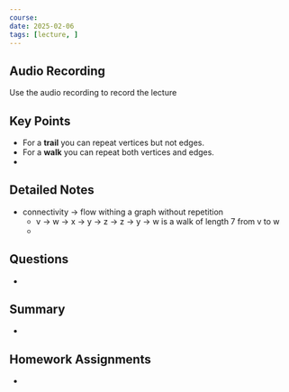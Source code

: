 ```yaml
---
course: 
date: 2025-02-06
tags: [lecture, ]
---
```


## Audio Recording
Use the audio recording to record the lecture

## Key Points
- For a **trail** you can repeat vertices but not edges.
- For a **walk** you can repeat both vertices and edges.
- 

## Detailed Notes
- connectivity -> flow withing a graph without repetition 
	- v -> w -> x -> y -> z -> z -> y -> w is a walk of length 7 from v to w
	- 

## Questions
- 

## Summary
- 

## Homework Assignments
-